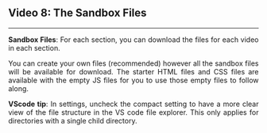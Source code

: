 <h2>Video 8: The Sandbox Files</h2>

---

<p align = "justify">
<strong>Sandbox Files</strong>: For each section, you can download the files for each video in each section. 
</p>

<p align = "justify">
You can create your own files (recommended) however all the sandbox files will be available for download. The starter HTML files and CSS files are available with the empty JS files for you to use those empty files to follow along. 
</p>

<p align = "justify">
<strong>VScode tip</strong>: In settings, uncheck the compact setting to have a more clear view of the file structure in the VS code file explorer. This only applies for directories with a single child directory.
</p>